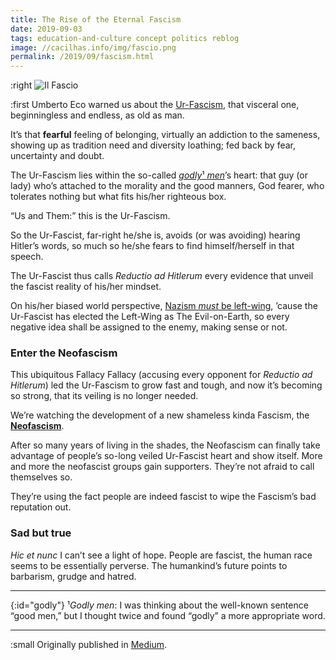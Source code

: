 ```yaml
---
title: The Rise of the Eternal Fascism
date: 2019-09-03
tags: education-and-culture concept politics reblog
image: //cacilhas.info/img/fascio.png
permalink: /2019/09/fascism.html
---
```

[image]: {{{image}}}
[Medium]: https://cacilhas.medium.com/the-rise-of-the-eternal-fascism-bbb9452b9f1b
[nazis-not-social]: https://www.vox.com/2019/3/27/18283879/nazism-socialism-hitler-gop-brooks-gohmert
[neofascism]: https://www.britannica.com/topic/fascism/Neofascism
[Ur-Fascism]: http://interglacial.com/pub/text/Umberto_Eco_-_Eternal_Fascism.html

:right ![Il Fascio][image]

:first Umberto Eco warned us about the [Ur-Fascism][], that visceral one,
beginningless and endless, as old as man.

It’s that **fearful** feeling of belonging, virtually an addiction to the
sameness, showing up as tradition need and diversity loathing; fed back by fear,
uncertainty and doubt.

The Ur-Fascism lies within the so-called [*godly*¹ *men*](#godly)’s heart: that
guy (or lady) who’s attached to the morality and the good manners, God fearer,
who tolerates nothing but what fits his/her righteous box.

“Us and Them:” this is the Ur-Fascism.

So the Ur-Fascist, far-right he/she is, avoids (or was avoiding) hearing
Hitler’s words, so much so he/she fears to find himself/herself in that speech.

The Ur-Fascist thus calls *Reductio ad Hitlerum* every evidence that unveil the
fascist reality of his/her mindset.

On his/her biased world perspective,
[Nazism *must* be left-wing][nazis-not-social], ’cause the Ur-Fascist has
elected the Left-Wing as The Evil-on-Earth, so every negative idea shall be
assigned to the enemy, making sense or not.

### Enter the Neofascism

This ubiquitous Fallacy Fallacy (accusing every opponent for
*Reductio ad Hitlerum*) led the Ur-Fascism to grow fast and tough, and now it’s
becoming so strong, that its veiling is no longer needed.

We’re watching the development of a new shameless kinda Fascism, the
[**Neofascism**][neofascism].

After so many years of living in the shades, the Neofascism can finally take
advantage of people’s so-long veiled Ur-Fascist heart and show itself. More and
more the neofascist groups gain supporters. They’re not afraid to call
themselves so.

They’re using the fact people are indeed fascist to wipe the Fascism’s bad
reputation out.

### Sad but true

*Hic et nunc* I can’t see a light of hope. People are fascist, the human race
seems to be essentially perverse. The humankind’s future points to barbarism,
grudge and hatred.

-----

{:id="godly"} ¹*Godly men*: I was thinking about the well-known sentence “good
men,” but I thought twice and found “godly” a more appropriate word.

-----

:small Originally published in [Medium][].
